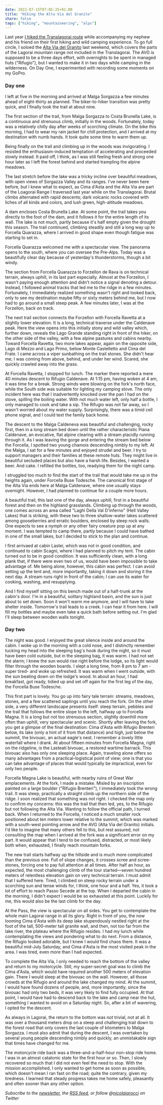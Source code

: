 ```yaml
---
date: 2022-07-15T07:05:25+01:00
title: "Hiking the Alta Via del Granito"
share: false
tags: ["hiking", "mountaineering", "alps"]
---
```

Last year [I hiked the Translagorai route][2] while accompanying my nephew and
his friend on their first hiking and wild camping experience.  To go full
circle, I soloed the [Alta Via del Granito][3] last weekend, which covers the
parts of the Lagorai mountain range not included in the Translagorai. The AVG is
supposed to be a three days effort, with overnights to be spent in managed huts
("Rifugio"), but I wanted to make it in two days while camping in the
wilderness.  On Day One, I experimented with recording some moments on my GoPro.

### Day one
I left at five in the morning and arrived at Malga Sorgazza a few minutes ahead
of eight-thirty as planned. The biker-to-hiker transition was pretty quick, and
I finally took the trail at about nine.

The first section of the trail, from Malga Sorgazza to Costa Brunella Lake, is
a continuous and strenuous climb, initially in the woods. Fortunately, today
was a relatively chilly day after weeks of scorching climate. On the bike this
morning, I had to wear my rain jacket for chill protection, and I arrived at my
destination with numb hands. It took quite some time to warm them up.

Being finally on the trail and climbing up in the woods was invigorating.
I resisted the enthusiasm-induced temptation of accelerating and proceeded
slowly instead. It paid off, I think, as  I was still feeling fresh and strong
one hour later as I left the forest behind and started trampling the alpine
meadows.

The last stretch before the lake was a tricky incline over beautiful meadows,
with open views of Sorgazza Valley and its ranges. I've never been here before,
but I knew what to expect, as Cima d'Asta and the Alta Via are part of the
Loagorai Range I traversed last year while on the Translagorai. Brutal climbs
alternated with rapid descents; dark volcanic rocks covered with liches of all
kinds and colors, and lush green, high-altitude meadows.

A dam encloses Costa Brunella Lake. At some point, the trail takes you directly
to the foot of the dam, and it follows it for the entire length of its wall.
The lake is not much, partly because it's half empty given the drought this
season. The trail continued, climbing steadily and still a long way up to
Forcella Quarazza, where I arrived in good shape even though fatigue was
starting to set in.

Forcella Quarazza welcomed me with a spectacular view. The panorama opens to
the south, where you can oversee the Pre-Alps. Today was a beautifully clear
day because of yesterday's thunderstorms, though a bit windy.

The section from Forcella Quarazza to Forzellon de Rava is on technical
terrain, always uphill, in its last part especially. Almost at the Forzellon,
I wasn't paying enough attention and didn't notice a signal denoting a detour.
Instead, I followed animal tracks that led me to the ridge in a few minutes.
Fortunately, I immediately realized something wasn't right and looked back,
only to see my destination maybe fifty or sixty meters behind me, but I now had
to go around a small steep peak. A few minutes later, I was at the Forzellon,
back on track.

The next trail section connects the Forzellon with Forcella Ravetta at
a slightly lower elevation. It is a long, technical traverse under the
Caldenave peak. Here the view opens into this initially stony and wild valley
which, further down, reveals the Lago Grande standing right in front of the
hiker, on the other side of the valley, with a few alpine pastures and cabins
nearby. Toward Forcella Ravetta, two more lakes appear, again on the opposite
side, Lago di Mezzo and Lago Primo, below Monte Castelletto and Cima del Frate.
I came across a viper sunbathing on the trail stones. She didn't hear me; I was
coming from above, behind, and under her wind. Scared, she quickly crawled away
into the grass.

At Forcella Ravetta, I stopped for lunch. The marker there reported a mere 40
minutes descent to Rifugio Caldenave. At 1:15 pm, having woken at 4 am, it was
time for a break. Strong winds were blowing on the fork's north face, while the
South side was suitable for lighting my camping stove. The only incident here
was that I inadvertently knocked over the pan I had on the stove, spilling the
boiling water. With not much water left, only half a bottle, I only managed to
cook and take a sip. The Rifugio was not far away, so I wasn't worried about my
water supply. Surprisingly, there was a timid cell phone signal, and I could
text the family back home. 

The descent to the Malga Caldeneva was beautiful and challenging, rocky first,
then in a long stream bed down until the rather characteristic Piana Caldenave,
an evocative, flat alpine clearing with a stream placidly running through it.
As I was leaving the gorge and entering the stream bed below the Forcella,
I spotted two young chamois descending nimbly to my left. At the Malga, I sat
for a few minutes and enjoyed strudel and beer. I try to support managers and
their families at these remote huts. They might live in beautiful secluded
places but also have a harsh life. Besides, I wanted a beer. And cake.
I refilled the bottles, too, readying them for the night camp.

I struggled too much to find the start of the trail that would take me up in
the heights again, under Forcella Buse Todesche. The canonical first stage of
the Alta Via ends here at Malga Caldenave, where one usually stays overnight.
However, I had planned to continue for a couple more hours.

A beautiful trail, this last one of the day, always uphill, first in
a beautiful forest and then on the highland grasslands. Climbing up through the
woods, one comes across an area called "Laghi Della Val D'inferno" (Hell Valley
Lakes) that is striking, with these two to three shallow-water lakes scattered
among gooseberries and erratic boulders, enclosed by steep rock walls. One
expects to see a nymph or any other fairy creature pop up at any moment. I was
tempted to camp there, partly because I could have bathed in one of the small
lakes, but I decided to stick to the plan and continue. 

I first arrivaed at cabin Lastei, which was not in good condition, and
continued to cabin Scagni, where I had planned to pitch my tent. The cabin
turned out to be in good condition. It was sufficiently clean, with a long
plank that, if there were even two of us, would have been impossible to take
advantage of. Me being alone, however, this cabin was perfect. I can avoid
setting up the tent and, more importantly, taking it down and storing it the
next day. A stream runs right in front of the cabin; I can use its water for
cooking, washing, and resupplying.

And I find myself sitting on this bench made out of a half-trunk at the cabin's
door. I'm in a beautiful, solitary highland basin, and the sun is just about to
set down. Soon it won't warm me anymore, and I will have to take shelter
inside. Tomorrow's trail leads to a creek. I can hear it from here. I will fill
my bottles and maybe even take a quick bath before setting out. I'm glad I'll
sleep between wooden walls tonight.

### Day two
The night was good. I enjoyed the great silence inside and around the cabin. I
woke up in the morning with a cold nose, and I distinctly remember tucking my
head into the sleeping bag's hook during the night, so it must have been cold
outside, but in the sleeping bag, it was warm. I had not set the alarm; I knew
the sun would rise right before the lodge, so its light would filter through the
wooden boards. I slept a long time, from 8 pm to 7 am -super tired- and woke up
refreshed. It was warm when I went outside, with the sun beating down on the
lodge's wood. In about an hour, I had breakfast, got ready, tidied up and set
off again for the first leg of the day, the Forcella Buse Todesche.

This first part is lovely. You go up into fairy tale terrain: streams, meadows,
stones, and a few scattered saplings until you reach the fork. On the other
side, a very different landscape presents itself: steep terrain, pebbles and
the trail that follows the entire slope to the left, halfway up to Forcella
Magna. It is a long but not too strenuous section, slightly downhill more often
than uphill, very spectacular and scenic. Shortly after leaving the fork, you
get a glimpse of the final destination: Cima d'Asta with Rifugio Brenteri
below, its lake (only a hint of it from that distance) and high, just below the
summit, the bivouac, an actual eagle's nest. I remember a lovely little
waterfall where I drank. At about fifteen minutes from Forcella Magna, right on
the ridgeline, is the Lasteati bivouac, a restored wartime barrack. This
bivouac also has only one sleeping place. Again, traveling alone offers so many
advantages from a practical-logistical point of view; one is that you can take
advantage of places that would typically be impractical, even for only two
people.

Forcella Magna Lake is beautiful, with nearby ruins of Great War emplacements.
At the fork, I made a mistake. Misled by an inscription painted on a large
boulder ("Rifugio Brenteri"), I immediately took the wrong trail. It was steep,
practically a straight climb up the northern side of the ridge. I soon realized
that something was not right. I checked the map only to confirm my concerns:
this was the trail that then led, yes, to the Rifugio but not following the
Alta Via. Wanting to follow the official path, I turned back. When I returned
to the Forcella, I noticed a much smaller rock positioned about ten meters
lower relative to the summit, which was marked with a south-west pointing arrow
and the AVG (Alta Via del Granito) initials. I'd like to imagine that many
others fell to this, but rest assured, not consulting the map when I arrived at
the fork was a significant error on my part. It would appear that I tend to be
confused, distracted, or most likely both when, exhausted, I finally reach
mountain forks.

The new trail starts halfway up the hillside and is much more complicated than
the previous one. Full of slope changes, it crosses scree and scree-stones,
forcing one to pay full attention at all times. After half an hour, as
expected, the most challenging climb of the tour started—seven hundred meters
of relentless elevation gain on very technical terrain. I must admit that
I suffered here. Tired, I climbed on steep rocky terrain under a scorching sun
and tense winds for, I think, one hour and a half. Yes, it took a lot of effort
to reach Passo Secede at the top. When I departed the cabin in the morning,
I didn't expect I would be so exhausted at this point. Luckily for me, this
would also be the last climb for the day.

At the Pass, the view is spectacular on all sides. You get to contemplate the
whole main Lagorai range in all its glory. Right in front of you, the now
looming Cima d'Asta with its deep lake stupendously nestled right at the foot
of the tall, 500-meter tall granite wall, and then, not too far from the lake
river, the plateau where the Rifugio resides. I had my lunch while
contemplating the views and pondering what to do next. From a distance, the
Rifugio looked adorable, but I knew I would find chaos there. It was
a beautiful mid-July Saturday, and Cima d'Asta is the most visited peak in the
area. I was tired, even more than I had expected. 

To complete the Alta Via, I only needed to reach the bottom of the valley and
return to my motorcycle. Still, my super-secret goal was to climb the Cima
d'Asta, which would have required another 500 meters of elevation gain. There
I would sleep at the bivouac on the wall. However, all those crowds at the
Rifugio and around the lake changed my mind. At the summit, I would have found
dozens of people, and, more importantly, since the bivouac had only two beds,
it was very likely to find fully occupied. At that point, I would have had to
descend back to the lake and camp near the hut, something I wanted to avoid on
a Saturday night. So, after a bit of wavering, I opted for the descent. 

As always in Lagorai, the return to the bottom was not trivial, not at all. It
was over a thousand meters drop on a steep and challenging trail down to the
forest road that only covers the last couple of kilometers to Malga Sorgazza.
I must also admit that during the descent, I was overtaken by several young
people descending nimbly and quickly, an unmistakable sign that times have
changed for me.

The motorcycle ride back was a three-and-a-half-hour non-stop ride home. I was
in an almost catatonic state for the first hour or so. Then, I slowly recovered
so much that I did not even feel the need to stop. With the mission
accomplished, I only wanted to get home as soon as possible, which doesn't mean
I ran fast on the road; quite the contrary, given my tiredness. I learned that
steady progress takes me home safely, pleasantly and often sooner than any
other option.

*Subscribe to the [newsletter][nl], the [RSS feed][rss], or follow @[nicolaiarocci][tw] on Twitter*

 [^1]: Unfortunately (or maybe not), the blasted device wouldn't turn on on Day Two, so I got no video there. I have mixed feelings about filming. On one side, it's great, as it captures the moment for future memory. Nothing beats videos for that. On the other side, it interferes with the experience breaking the flow. When hiking (or motorcycling, climbing, or running), I want to live the moment, stay connected, and enjoy the experience as it unfolds. Taking out the camera breaks that. I'm striking for balance, trying a few tricks to minimize interruptions, like mounting the GoPro directly on the hiking pole (which has its downsides, as I quickly learned on day one, damaging the lens' protective film.) 

 [2]: /hiking-the-translagorai-25-years-later/
 [3]: http://www.altaviadelgranito.com/
 [rss]: https://nicolaiarocci.com/index.xml
 [tw]: http://twitter.com/nicolaiarocci
 [nl]: https://nicolaiarocci.substack.com
